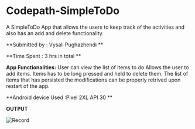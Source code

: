 # Codepath-SimpleToDo
A SimpleToDo App that allows the users to keep track of the activities and also has an add and delete functionality.


**Submitted by : Vysali Pughazhendi **


**Time Spent : 3 hrs in total **

**App Functionalities:**
  User can view the list of items to do 
  Allows the user to add items.
  Items has to be long pressed and held to delete them. 
  The list of items that has persisted the modifications can be properly retrived upon restart of the app.
  
  
**Android device Used :Pixel 2XL API 30 **

**OUTPUT**

![Record](https://user-images.githubusercontent.com/35587848/103578442-340c0600-4e9c-11eb-92e7-0571bc06f039.gif)

